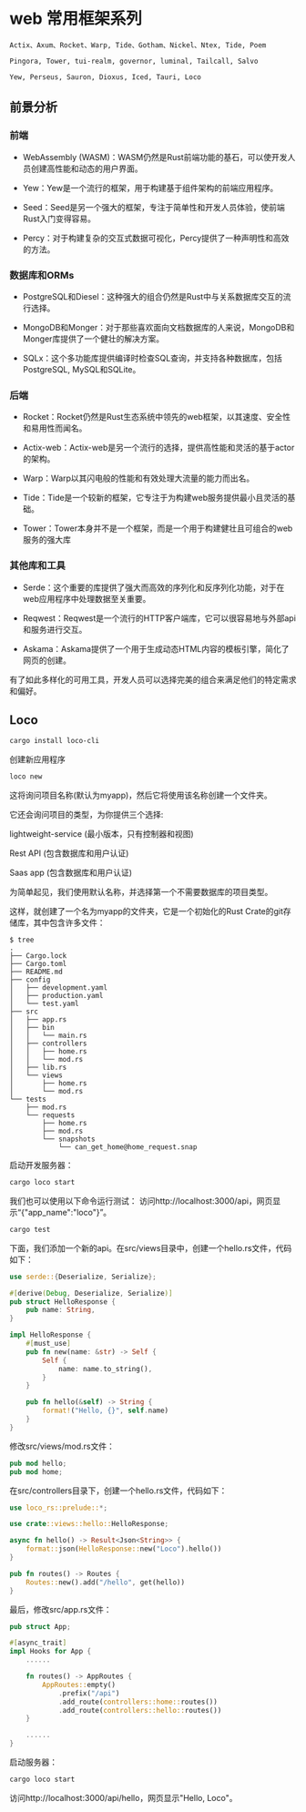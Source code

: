# web 常用框架系列

```
Actix、Axum、Rocket、Warp, Tide、Gotham、Nickel、Ntex, Tide, Poem

Pingora, Tower, tui-realm, governor, luminal, Tailcall, Salvo

Yew, Perseus, Sauron, Dioxus, Iced, Tauri, Loco
```




## 前景分析


### 前端

- WebAssembly (WASM)：WASM仍然是Rust前端功能的基石，可以使开发人员创建高性能和动态的用户界面。
    
- Yew：Yew是一个流行的框架，用于构建基于组件架构的前端应用程序。
    
- Seed：Seed是另一个强大的框架，专注于简单性和开发人员体验，使前端Rust入门变得容易。
    
- Percy：对于构建复杂的交互式数据可视化，Percy提供了一种声明性和高效的方法。


### 数据库和ORMs

- PostgreSQL和Diesel：这种强大的组合仍然是Rust中与关系数据库交互的流行选择。
    
- MongoDB和Monger：对于那些喜欢面向文档数据库的人来说，MongoDB和Monger库提供了一个健壮的解决方案。
    
- SQLx：这个多功能库提供编译时检查SQL查询，并支持各种数据库，包括PostgreSQL, MySQL和SQLite。

### 后端
- Rocket：Rocket仍然是Rust生态系统中领先的web框架，以其速度、安全性和易用性而闻名。
    
- Actix-web：Actix-web是另一个流行的选择，提供高性能和灵活的基于actor的架构。
    
- Warp：Warp以其闪电般的性能和有效处理大流量的能力而出名。
    
- Tide：Tide是一个较新的框架，它专注于为构建web服务提供最小且灵活的基础。
    
- Tower：Tower本身并不是一个框架，而是一个用于构建健壮且可组合的web服务的强大库

### 其他库和工具
- Serde：这个重要的库提供了强大而高效的序列化和反序列化功能，对于在web应用程序中处理数据至关重要。
    
- Reqwest：Reqwest是一个流行的HTTP客户端库，它可以很容易地与外部api和服务进行交互。
    
- Askama：Askama提供了一个用于生成动态HTML内容的模板引擎，简化了网页的创建。
    

有了如此多样化的可用工具，开发人员可以选择完美的组合来满足他们的特定需求和偏好。









## Loco

```sh
cargo install loco-cli
```

创建新应用程序
```sh
loco new
```
这将询问项目名称(默认为myapp)，然后它将使用该名称创建一个文件夹。

它还会询问项目的类型，为你提供三个选择:

lightweight-service (最小版本，只有控制器和视图)


Rest API (包含数据库和用户认证)


Saas app (包含数据库和用户认证)


为简单起见，我们使用默认名称，并选择第一个不需要数据库的项目类型。

这样，就创建了一个名为myapp的文件夹，它是一个初始化的Rust Crate的git存储库，其中包含许多文件：

```tree
$ tree
.
├── Cargo.lock
├── Cargo.toml
├── README.md
├── config
│   ├── development.yaml
│   ├── production.yaml
│   └── test.yaml
├── src
│   ├── app.rs
│   ├── bin
│   │   └── main.rs
│   ├── controllers
│   │   ├── home.rs
│   │   └── mod.rs
│   ├── lib.rs
│   └── views
│       ├── home.rs
│       └── mod.rs
└── tests
    ├── mod.rs
    └── requests
        ├── home.rs
        ├── mod.rs
        └── snapshots
            └── can_get_home@home_request.snap
```


启动开发服务器：
```sh
cargo loco start
```

我们也可以使用以下命令运行测试：
访问http://localhost:3000/api，网页显示“{"app_name":"loco"}”。
```sh
cargo test
```

下面，我们添加一个新的api。在src/views目录中，创建一个hello.rs文件，代码如下：
```rs
use serde::{Deserialize, Serialize};

#[derive(Debug, Deserialize, Serialize)]
pub struct HelloResponse {
    pub name: String,
}

impl HelloResponse {
    #[must_use]
    pub fn new(name: &str) -> Self {
        Self {
            name: name.to_string(),
        }
    }

    pub fn hello(&self) -> String {
        format!("Hello, {}", self.name)
    }
}
```


修改src/views/mod.rs文件：
```rs
pub mod hello;
pub mod home;
```

在src/controllers目录下，创建一个hello.rs文件，代码如下：
```rs
use loco_rs::prelude::*;

use crate::views::hello::HelloResponse;

async fn hello() -> Result<Json<String>> {
    format::json(HelloResponse::new("Loco").hello())
}

pub fn routes() -> Routes {
    Routes::new().add("/hello", get(hello))
}
```

最后，修改src/app.rs文件：
```rs
pub struct App;

#[async_trait]
impl Hooks for App {
    ......

    fn routes() -> AppRoutes {
        AppRoutes::empty()
            .prefix("/api")
            .add_route(controllers::home::routes())
            .add_route(controllers::hello::routes())
    }

    ......
}
```

启动服务器：
```sh
cargo loco start
```

访问http://localhost:3000/api/hello，网页显示"Hello, Loco"。

